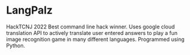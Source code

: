 # LangPalz
HackTCNJ 2022 Best command line hack winner. Uses google cloud translation API to actively translate user entered answers to play a fun image recognition game in many different languages. Programmed using Python.
